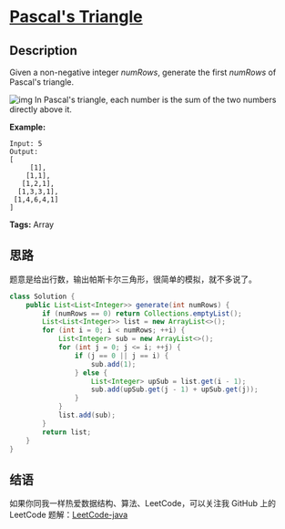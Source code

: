 # [Pascal's Triangle][title]

## Description

Given a non-negative integer *numRows*, generate the first *numRows* of Pascal's triangle.

![img](https://upload.wikimedia.org/wikipedia/commons/0/0d/PascalTriangleAnimated2.gif)
In Pascal's triangle, each number is the sum of the two numbers directly above it.

**Example:**

```
Input: 5
Output:
[
     [1],
    [1,1],
   [1,2,1],
  [1,3,3,1],
 [1,4,6,4,1]
]
```

**Tags:** Array


## 思路

题意是给出行数，输出帕斯卡尔三角形，很简单的模拟，就不多说了。

```java
class Solution {
    public List<List<Integer>> generate(int numRows) {
        if (numRows == 0) return Collections.emptyList();
        List<List<Integer>> list = new ArrayList<>();
        for (int i = 0; i < numRows; ++i) {
            List<Integer> sub = new ArrayList<>();
            for (int j = 0; j <= i; ++j) {
                if (j == 0 || j == i) {
                    sub.add(1);
                } else {
                    List<Integer> upSub = list.get(i - 1);
                    sub.add(upSub.get(j - 1) + upSub.get(j));
                }
            }
            list.add(sub);
        }
        return list;
    }
}
```


## 结语

如果你同我一样热爱数据结构、算法、LeetCode，可以关注我 GitHub 上的 LeetCode 题解：[LeetCode-java][ajl]



[title]: https://leetcode.com/problems/pascals-triangle
[ajl]: https://github.com/lovelife-li/LeetCode-java
